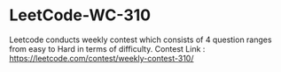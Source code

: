 # LeetCode-WC-310
Leetcode conducts weekly contest which consists of 4 question ranges from easy to Hard in terms of difficulty. Contest Link : https://leetcode.com/contest/weekly-contest-310/
